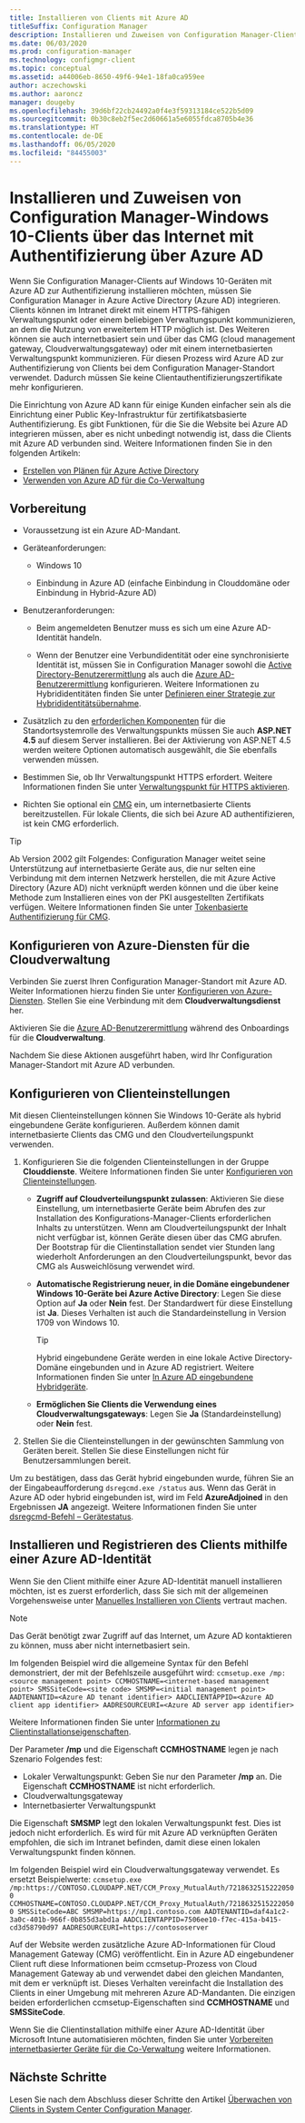 ```yaml
---
title: Installieren von Clients mit Azure AD
titleSuffix: Configuration Manager
description: Installieren und Zuweisen von Configuration Manager-Clients auf Windows 10-Geräten mithilfe von Azure Active Directory zur Authentifizierung
ms.date: 06/03/2020
ms.prod: configuration-manager
ms.technology: configmgr-client
ms.topic: conceptual
ms.assetid: a44006eb-8650-49f6-94e1-18fa0ca959ee
author: aczechowski
ms.author: aaroncz
manager: dougeby
ms.openlocfilehash: 39d6bf22cb24492a0f4e3f59313184ce522b5d09
ms.sourcegitcommit: 0b30c8eb2f5ec2d60661a5e6055fdca8705b4e36
ms.translationtype: HT
ms.contentlocale: de-DE
ms.lasthandoff: 06/05/2020
ms.locfileid: "84455003"
---
```

# <a name="install-and-assign-configuration-manager-windows-10-clients-using-azure-ad-for-authentication"></a>Installieren und Zuweisen von Configuration Manager-Windows 10-Clients über das Internet mit Authentifizierung über Azure AD

Wenn Sie Configuration Manager-Clients auf Windows 10-Geräten mit Azure AD zur Authentifizierung installieren möchten, müssen Sie Configuration Manager in Azure Active Directory (Azure AD) integrieren. Clients können im Intranet direkt mit einem HTTPS-fähigen Verwaltungspunkt oder einem beliebigen Verwaltungspunkt kommunizieren, an dem die Nutzung von erweitertem HTTP möglich ist. Des Weiteren können sie auch internetbasiert sein und über das CMG (cloud management gateway, Cloudverwaltungsgateway) oder mit einem internetbasierten Verwaltungspunkt kommunizieren. Für diesen Prozess wird Azure AD zur Authentifizierung von Clients bei dem Configuration Manager-Standort verwendet. Dadurch müssen Sie keine Clientauthentifizierungszertifikate mehr konfigurieren.

Die Einrichtung von Azure AD kann für einige Kunden einfacher sein als die Einrichtung einer Public Key-Infrastruktur für zertifikatsbasierte Authentifizierung. Es gibt Funktionen, für die Sie die Website bei Azure AD integrieren müssen, aber es nicht unbedingt notwendig ist, dass die Clients mit Azure AD verbunden sind.<!-- SCCMDocs issue 1259 --> Weitere Informationen finden Sie in den folgenden Artikeln:

- [Erstellen von Plänen für Azure Active Directory](../../plan-design/security/plan-for-security.md#bkmk_planazuread)
- [Verwenden von Azure AD für die Co-Verwaltung](../../../comanage/quickstart-hybrid-aad.md)

## <a name="before-you-begin"></a>Vorbereitung

- Voraussetzung ist ein Azure AD-Mandant.  

- Geräteanforderungen:  

  - Windows 10  

  - Einbindung in Azure AD (einfache Einbindung in Clouddomäne oder Einbindung in Hybrid-Azure AD)  

- Benutzeranforderungen:  

  - Beim angemeldeten Benutzer muss es sich um eine Azure AD-Identität handeln.

  - Wenn der Benutzer eine Verbundidentität oder eine synchronisierte Identität ist, müssen Sie in Configuration Manager sowohl die [Active Directory-Benutzerermittlung](../../servers/deploy/configure/about-discovery-methods.md#bkmk_aboutUser) als auch die [Azure AD-Benutzerermittlung](../../servers/deploy/configure/about-discovery-methods.md#azureaddisc) konfigurieren. Weitere Informationen zu Hybrididentitäten finden Sie unter [Definieren einer Strategie zur Hybrididentitätsübernahme](https://docs.microsoft.com/azure/active-directory/hybrid/plan-hybrid-identity-design-considerations-identity-adoption-strategy).<!--497750-->

- Zusätzlich zu den [erforderlichen Komponenten](../../plan-design/configs/site-and-site-system-prerequisites.md#bkmk_2012MPpreq) für die Standortsystemrolle des Verwaltungspunkts müssen Sie auch **ASP.NET 4.5** auf diesem Server installieren. Bei der Aktivierung von ASP.NET 4.5 werden weitere Optionen automatisch ausgewählt, die Sie ebenfalls verwenden müssen.  

- Bestimmen Sie, ob Ihr Verwaltungspunkt HTTPS erfordert. Weitere Informationen finden Sie unter [Verwaltungspunkt für HTTPS aktivieren](../manage/cmg/certificates-for-cloud-management-gateway.md#bkmk_mphttps).  

- Richten Sie optional ein [CMG](../manage/cmg/plan-cloud-management-gateway.md) ein, um internetbasierte Clients bereitzustellen. Für lokale Clients, die sich bei Azure AD authentifizieren, ist kein CMG erforderlich.  

> [!TIP]
> Ab Version 2002 gilt Folgendes:<!--5686290--> Configuration Manager weitet seine Unterstützung auf internetbasierte Geräte aus, die nur selten eine Verbindung mit dem internen Netzwerk herstellen, die mit Azure Active Directory (Azure AD) nicht verknüpft werden können und die über keine Methode zum Installieren eines von der PKI ausgestellten Zertifikats verfügen. Weitere Informationen finden Sie unter [Tokenbasierte Authentifizierung für CMG](deploy-clients-cmg-token.md).

## <a name="configure-azure-services-for-cloud-management"></a>Konfigurieren von Azure-Diensten für die Cloudverwaltung

Verbinden Sie zuerst Ihren Configuration Manager-Standort mit Azure AD. Weiter Informationen hierzu finden Sie unter [Konfigurieren von Azure-Diensten](../../servers/deploy/configure/azure-services-wizard.md). Stellen Sie eine Verbindung mit dem **Cloudverwaltungsdienst** her.

Aktivieren Sie die [Azure AD-Benutzerermittlung](../../servers/deploy/configure/configure-discovery-methods.md#azureaadisc) während des Onboardings für die **Cloudverwaltung**.

Nachdem Sie diese Aktionen ausgeführt haben, wird Ihr Configuration Manager-Standort mit Azure AD verbunden.

## <a name="configure-client-settings"></a>Konfigurieren von Clienteinstellungen

Mit diesen Clienteinstellungen können Sie Windows 10-Geräte als hybrid eingebundene Geräte konfigurieren. Außerdem können damit internetbasierte Clients das CMG und den Cloudverteilungspunkt verwenden.

1. Konfigurieren Sie die folgenden Clienteinstellungen in der Gruppe **Clouddienste**. Weitere Informationen finden Sie unter [Konfigurieren von Clienteinstellungen](configure-client-settings.md).

    - **Zugriff auf Cloudverteilungspunkt zulassen**: Aktivieren Sie diese Einstellung, um internetbasierte Geräte beim Abrufen des zur Installation des Konfigurations-Manager-Clients erforderlichen Inhalts zu unterstützen. Wenn am Cloudverteilungspunkt der Inhalt nicht verfügbar ist, können Geräte diesen über das CMG abrufen. Der Bootstrap für die Clientinstallation sendet vier Stunden lang wiederholt Anforderungen an den Cloudverteilungspunkt, bevor das CMG als Ausweichlösung verwendet wird.<!--495533-->  

    - **Automatische Registrierung neuer, in die Domäne eingebundener Windows 10-Geräte bei Azure Active Directory**: Legen Sie diese Option auf **Ja** oder **Nein** fest. Der Standardwert für diese Einstellung ist **Ja**. Dieses Verhalten ist auch die Standardeinstellung in Version 1709 von Windows 10.

        > [!TIP]
        > Hybrid eingebundene Geräte werden in eine lokale Active Directory-Domäne eingebunden und in Azure AD registriert. Weitere Informationen finden Sie unter [In Azure AD eingebundene Hybridgeräte](https://docs.microsoft.com/azure/active-directory/devices/concept-azure-ad-join-hybrid).<!-- MEMDocs#325 -->

    - **Ermöglichen Sie Clients die Verwendung eines Cloudverwaltungsgateways**: Legen Sie **Ja** (Standardeinstellung) oder **Nein** fest.  

2. Stellen Sie die Clienteinstellungen in der gewünschten Sammlung von Geräten bereit. Stellen Sie diese Einstellungen nicht für Benutzersammlungen bereit.

Um zu bestätigen, dass das Gerät hybrid eingebunden wurde, führen Sie an der Eingabeaufforderung `dsregcmd.exe /status` aus. Wenn das Gerät in Azure AD oder hybrid eingebunden ist, wird im Feld **AzureAdjoined** in den Ergebnissen **JA** angezeigt. Weitere Informationen finden Sie unter [dsregcmd-Befehl – Gerätestatus](https://docs.microsoft.com/azure/active-directory/devices/troubleshoot-device-dsregcmd).

## <a name="install-and-register-the-client-using-azure-ad-identity"></a>Installieren und Registrieren des Clients mithilfe einer Azure AD-Identität

Wenn Sie den Client mithilfe einer Azure AD-Identität manuell installieren möchten, ist es zuerst erforderlich, dass Sie sich mit der allgemeinen Vorgehensweise unter [Manuelles Installieren von Clients](deploy-clients-to-windows-computers.md#BKMK_Manual) vertraut machen.

> [!Note]  
> Das Gerät benötigt zwar Zugriff auf das Internet, um Azure AD kontaktieren zu können, muss aber nicht internetbasiert sein.

Im folgenden Beispiel wird die allgemeine Syntax für den Befehl demonstriert, der mit der Befehlszeile ausgeführt wird: `ccmsetup.exe /mp:<source management point> CCMHOSTNAME=<internet-based management point> SMSSiteCode=<site code> SMSMP=<initial management point> AADTENANTID=<Azure AD tenant identifier> AADCLIENTAPPID=<Azure AD client app identifier> AADRESOURCEURI=<Azure AD server app identifier>`

Weitere Informationen finden Sie unter [Informationen zu Clientinstallationseigenschaften](about-client-installation-properties.md).

Der Parameter **/mp** und die Eigenschaft **CCMHOSTNAME** legen je nach Szenario Folgendes fest:

- Lokaler Verwaltungspunkt: Geben Sie nur den Parameter **/mp** an. Die Eigenschaft **CCMHOSTNAME** ist nicht erforderlich.
- Cloudverwaltungsgateway
- Internetbasierter Verwaltungspunkt

Die Eigenschaft **SMSMP** legt den lokalen Verwaltungspunkt fest. Dies ist jedoch nicht erforderlich. Es wird für mit Azure AD verknüpften Geräten empfohlen, die sich im Intranet befinden, damit diese einen lokalen Verwaltungspunkt finden können.

Im folgenden Beispiel wird ein Cloudverwaltungsgateway verwendet. Es ersetzt Beispielwerte: `ccmsetup.exe /mp:https://CONTOSO.CLOUDAPP.NET/CCM_Proxy_MutualAuth/72186325152220500 CCMHOSTNAME=CONTOSO.CLOUDAPP.NET/CCM_Proxy_MutualAuth/72186325152220500 SMSSiteCode=ABC SMSMP=https://mp1.contoso.com AADTENANTID=daf4a1c2-3a0c-401b-966f-0b855d3abd1a AADCLIENTAPPID=7506ee10-f7ec-415a-b415-cd3d58790d97 AADRESOURCEURI=https://contososerver`

Auf der Website werden zusätzliche Azure AD-Informationen für Cloud Management Gateway (CMG) veröffentlicht. Ein in Azure AD eingebundener Client ruft diese Informationen beim ccmsetup-Prozess von Cloud Management Gateway ab und verwendet dabei den gleichen Mandanten, mit dem er verknüpft ist. Dieses Verhalten vereinfacht die Installation des Clients in einer Umgebung mit mehreren Azure AD-Mandanten. Die einzigen beiden erforderlichen ccmsetup-Eigenschaften sind **CCMHOSTNAME** und **SMSSiteCode**.<!--3607731-->

Wenn Sie die Clientinstallation mithilfe einer Azure AD-Identität über Microsoft Intune automatisieren möchten, finden Sie unter [Vorbereiten internetbasierter Geräte für die Co-Verwaltung](../../../comanage/how-to-prepare-Win10.md#install-the-configuration-manager-client) weitere Informationen.

## <a name="next-steps"></a>Nächste Schritte

Lesen Sie nach dem Abschluss dieser Schritte den Artikel [Überwachen von Clients in System Center Configuration Manager](../manage/monitor-clients.md).
